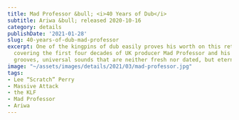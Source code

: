 ```yaml
---
title: Mad Professor &bull; <i>40 Years of Dub</i>
subtitle: Ariwa &bull; released 2020-10-16
category: details
publishDate: '2021-01-28'
slug: 40-years-of-dub-mad-professor
excerpt: One of the kingpins of dub easily proves his worth on this retrospective
  covering the first four decades of UK producer Mad Professor and his deep undulating
  grooves, universal sounds that are neither fresh nor dated, but eternal.
image: "~/assets/images/details/2021/03/mad-professor.jpg"
tags:
- Lee “Scratch” Perry
- Massive Attack
- the KLF
- Mad Professor
- Ariwa
---
```


